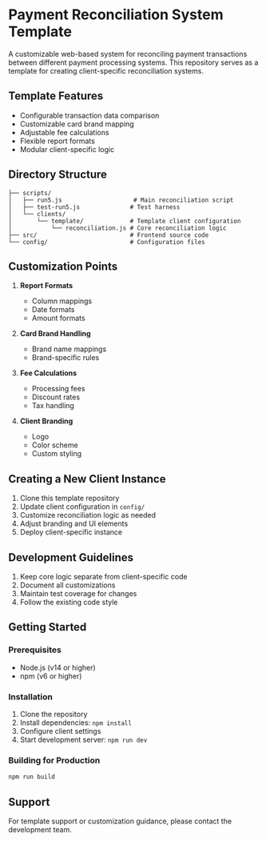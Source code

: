# Payment Reconciliation System Template

A customizable web-based system for reconciling payment transactions between different payment processing systems. This repository serves as a template for creating client-specific reconciliation systems.

## Template Features

- Configurable transaction data comparison
- Customizable card brand mapping
- Adjustable fee calculations
- Flexible report formats
- Modular client-specific logic

## Directory Structure

```
├── scripts/
│   ├── run5.js                    # Main reconciliation script
│   ├── test-run5.js              # Test harness
│   └── clients/
│       └── template/             # Template client configuration
│           └── reconciliation.js # Core reconciliation logic
├── src/                          # Frontend source code
└── config/                       # Configuration files
```

## Customization Points

1. **Report Formats**
   - Column mappings
   - Date formats
   - Amount formats

2. **Card Brand Handling**
   - Brand name mappings
   - Brand-specific rules

3. **Fee Calculations**
   - Processing fees
   - Discount rates
   - Tax handling

4. **Client Branding**
   - Logo
   - Color scheme
   - Custom styling

## Creating a New Client Instance

1. Clone this template repository
2. Update client configuration in `config/`
3. Customize reconciliation logic as needed
4. Adjust branding and UI elements
5. Deploy client-specific instance

## Development Guidelines

1. Keep core logic separate from client-specific code
2. Document all customizations
3. Maintain test coverage for changes
4. Follow the existing code style

## Getting Started

### Prerequisites

- Node.js (v14 or higher)
- npm (v6 or higher)

### Installation

1. Clone the repository
2. Install dependencies: `npm install`
3. Configure client settings
4. Start development server: `npm run dev`

### Building for Production

```bash
npm run build
```

## Support

For template support or customization guidance, please contact the development team. 